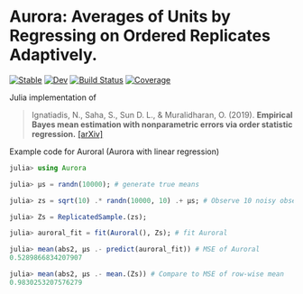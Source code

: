 # Aurora: Averages of Units by Regressing on Ordered Replicates Adaptively.

[![Stable](https://img.shields.io/badge/docs-stable-blue.svg)](https://nignatiadis.github.io/Aurora.jl/stable)
[![Dev](https://img.shields.io/badge/docs-dev-blue.svg)](https://nignatiadis.github.io/Aurora.jl/dev)
[![Build Status](https://github.com/nignatiadis/Aurora.jl/workflows/CI/badge.svg)](https://github.com/nignatiadis/Aurora.jl/actions)
[![Coverage](https://codecov.io/gh/nignatiadis/Aurora.jl/branch/main/graph/badge.svg)](https://codecov.io/gh/nignatiadis/Aurora.jl)

Julia implementation of 

> Ignatiadis, N., Saha, S., Sun D. L., & Muralidharan, O. (2019).  **Empirical Bayes mean estimation with nonparametric errors via order statistic regression.** [[arXiv]](https://arxiv.org/abs/1911.05970)


Example code for Auroral (Aurora with linear regression)
```julia
julia> using Aurora

julia> μs = randn(10000); # generate true means

julia> zs = sqrt(10) .* randn(10000, 10) .+ μs; # Observe 10 noisy observations for each mean

julia> Zs = ReplicatedSample.(zs);

julia> auroral_fit = fit(Auroral(), Zs); # fit Auroral

julia> mean(abs2, μs .- predict(auroral_fit)) # MSE of Auroral
0.5289866834207907

julia> mean(abs2, μs .- mean.(Zs)) # Compare to MSE of row-wise mean
0.9830253207576279
```
